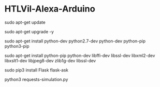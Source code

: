 # HTLVil-Alexa-Arduino

sudo apt-get update

sudo apt-get upgrade -y

sudo apt-get install python-dev python2.7-dev python-dev python-pip python3-pip

sudo apt-get install python-pip python-dev libffi-dev libssl-dev libxml2-dev libxslt1-dev
libjpeg8-dev zlib1g-dev libssl-dev

sudo pip3 install Flask flask-ask

python3 requests-simulation.py
